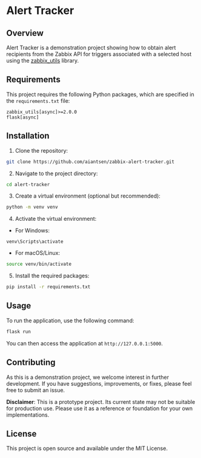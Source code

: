 # Alert Tracker

## Overview

Alert Tracker is a demonstration project showing how to obtain alert recipients from the Zabbix API for triggers associated with a selected host using the [zabbix_utils](https://github.com/zabbix/python-zabbix-utils) library.

## Requirements

This project requires the following Python packages, which are specified in the `requirements.txt` file:

```
zabbix_utils[async]>=2.0.0
flask[async]
```

## Installation

1. Clone the repository:

```bash
git clone https://github.com/aiantsen/zabbix-alert-tracker.git
```

2. Navigate to the project directory:

```bash
cd alert-tracker
```

3. Create a virtual environment (optional but recommended):

```bash
python -m venv venv
```

4. Activate the virtual environment:

- For Windows:

```
venv\Scripts\activate
```
- For macOS/Linux:

```bash
source venv/bin/activate
```
  
5. Install the required packages:

```bash
pip install -r requirements.txt
```

## Usage

To run the application, use the following command:

```bash
flask run
```

You can then access the application at `http://127.0.0.1:5000`.

## Contributing

As this is a demonstration project, we welcome interest in further development. If you have suggestions, improvements, or fixes, please feel free to submit an issue.

**Disclaimer**: This is a prototype project. Its current state may not be suitable for production use. Please use it as a reference or foundation for your own implementations.

## License

This project is open source and available under the MIT License.

